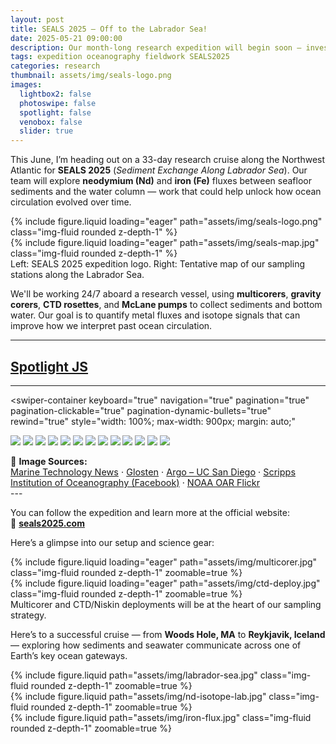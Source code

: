 ```yaml
---
layout: post
title: SEALS 2025 – Off to the Labrador Sea!
date: 2025-05-21 09:00:00
description: Our month-long research expedition will begin soon — investigating sediment exchange and trace metal fluxes along the Labrador Sea.
tags: expedition oceanography fieldwork SEALS2025
categories: research
thumbnail: assets/img/seals-logo.png
images:
  lightbox2: false
  photoswipe: false
  spotlight: false
  venobox: false
  slider: true
---
```


This June, I’m heading out on a 33-day research cruise along the Northwest Atlantic for **SEALS 2025** (*Sediment Exchange Along Labrador Sea*). Our team will explore **neodymium (Nd)** and **iron (Fe)** fluxes between seafloor sediments and the water column — work that could help unlock how ocean circulation evolved over time.

<div class="row mt-3">
    <div class="col-sm mt-3 mt-md-0">
        {% include figure.liquid loading="eager" path="assets/img/seals-logo.png" class="img-fluid rounded z-depth-1" %}
    </div>
    <div class="col-sm mt-3 mt-md-0">
        {% include figure.liquid loading="eager" path="assets/img/seals-map.jpg" class="img-fluid rounded z-depth-1" %}
    </div>
</div>

<div class="caption">
    Left: SEALS 2025 expedition logo. Right: Tentative map of our sampling stations along the Labrador Sea.
</div>

We'll be working 24/7 aboard a research vessel, using **multicorers**, **gravity corers**, **CTD rosettes**, and **McLane pumps** to collect sediments and bottom water. Our goal is to quantify metal fluxes and isotope signals that can improve how we interpret past ocean circulation.

---
## [Spotlight JS](https://nextapps-de.github.io/spotlight/)

<!-- Group 1 -->
<!---
<div class="spotlight-group">
    <a class="spotlight" href="https://images.marinetechnologynews.com/images/maritime/roger-revelle-119711.jpg">
        <img src="https://images.marinetechnologynews.com/images/maritime/roger-revelle-119711.jpg" />
    </a>
    <a class="spotlight" href="https://images.marinetechnologynews.com/images/maritime/roger-revelle-119712.jpg">
        <img src="https://images.marinetechnologynews.com/images/maritime/roger-revelle-119712.jpg" />
    </a>
    <a class="spotlight" href="https://images.marinetechnologynews.com/images/maritime/roger-revelle-119713.jpg">
        <img src="https://images.marinetechnologynews.com/images/maritime/roger-revelle-119713.jpg" />
    </a>
    <a class="spotlight" href="https://images.marinetechnologynews.com/images/maritime/roger-revelle-119714.jpg">
        <img src="https://images.marinetechnologynews.com/images/maritime/roger-revelle-119714.jpg" />
    </a>
    <a class="spotlight" href="https://images.marinetechnologynews.com/images/maritime/roger-revelle-119715.jpg">
        <img src="https://images.marinetechnologynews.com/images/maritime/roger-revelle-119715.jpg" />
    </a>
    <a class="spotlight" href="https://images.marinetechnologynews.com/images/maritime/roger-revelle-119716.jpg">
        <img src="https://images.marinetechnologynews.com/images/maritime/roger-revelle-119716.jpg" />
    </a>
    <a class="spotlight" href="https://images.marinetechnologynews.com/images/maritime/roger-revelle-119718.jpg">
        <img src="https://images.marinetechnologynews.com/images/maritime/roger-revelle-119718.jpg" />
    </a>
    <a class="spotlight" href="https://images.marinetechnologynews.com/images/maritime/roger-revelle-119719.jpg">
        <img src="https://images.marinetechnologynews.com/images/maritime/roger-revelle-119719.jpg" />
    </a>
     <a class="spotlight" href="https://scontent-lga3-3.xx.fbcdn.net/v/t39.30808-6/468007550_10160483054856711_4150004465381212900_n.jpg?_nc_cat=110&ccb=1-7&_nc_sid=a5f93a&_nc_ohc=wu30Vx6HJfYQ7kNvwFsYlgJ&_nc_oc=AdmyfGufFnLmigGVJBkS6By5qXsJEB7H3f6krQ2LjyHHDEFQQtnrCqLVNN8y_GuShts&_nc_zt=23&_nc_ht=scontent-lga3-3.xx&_nc_gid=ZYitCmtb701suv7jGVYqTQ&oh=00_AfJBlDFanklir_RGZjA3-9tWOIuMLzPKMRj0VYxJJ_BWbA&oe=6836906B">
        <img src="https://scontent-lga3-3.xx.fbcdn.net/v/t39.30808-6/468007550_10160483054856711_4150004465381212900_n.jpg?_nc_cat=110&ccb=1-7&_nc_sid=a5f93a&_nc_ohc=wu30Vx6HJfYQ7kNvwFsYlgJ&_nc_oc=AdmyfGufFnLmigGVJBkS6By5qXsJEB7H3f6krQ2LjyHHDEFQQtnrCqLVNN8y_GuShts&_nc_zt=23&_nc_ht=scontent-lga3-3.xx&_nc_gid=ZYitCmtb701suv7jGVYqTQ&oh=00_AfJBlDFanklir_RGZjA3-9tWOIuMLzPKMRj0VYxJJ_BWbA&oe=6836906B" />
    </a>
     <a class="spotlight" href="https://glosten.com/wp-content/uploads/2022/05/siocomm_A_RevelleShip2020_0324.jpg">
        <img src="https://glosten.com/wp-content/uploads/2022/05/siocomm_A_RevelleShip2020_0324.jpg" />
    </a>
     <a class="spotlight" href="https://scontent-lga3-1.xx.fbcdn.net/v/t39.30808-6/339998718_1866800003694262_2835043507278536202_n.jpg?_nc_cat=103&ccb=1-7&_nc_sid=127cfc&_nc_ohc=nAGl06_eTIoQ7kNvwEpBtL6&_nc_oc=AdlFn9y4iBHouUMEhGChlot-8QkaEweIm9GPJLXaejtBbnZ06axm1j5c7mIivGcx8jg&_nc_zt=23&_nc_ht=scontent-lga3-1.xx&_nc_gid=M-T5fjIQ9RKxsCGSocag8w&oh=00_AfLQzufLQUH95y2Vo7AAorY866TnAvpzCKWbSooD-FMYgA&oe=6836823D">
        <img src="https://scontent-lga3-1.xx.fbcdn.net/v/t39.30808-6/339998718_1866800003694262_2835043507278536202_n.jpg?_nc_cat=103&ccb=1-7&_nc_sid=127cfc&_nc_ohc=nAGl06_eTIoQ7kNvwEpBtL6&_nc_oc=AdlFn9y4iBHouUMEhGChlot-8QkaEweIm9GPJLXaejtBbnZ06axm1j5c7mIivGcx8jg&_nc_zt=23&_nc_ht=scontent-lga3-1.xx&_nc_gid=M-T5fjIQ9RKxsCGSocag8w&oh=00_AfLQzufLQUH95y2Vo7AAorY866TnAvpzCKWbSooD-FMYgA&oe=6836823D" />
    </a>
     <a class="spotlight" href="https://scontent-lga3-1.xx.fbcdn.net/v/t39.30808-6/339994432_947408323109653_6597982344631704575_n.jpg?_nc_cat=103&ccb=1-7&_nc_sid=127cfc&_nc_ohc=KfA7wehm_zoQ7kNvwG3CwhY&_nc_oc=AdnaAPyEA4dkhkERbKOJBNXp8pp7FD1Pf58-gZLksdOive-goOIy8otxG9d3dNLnv3I&_nc_zt=23&_nc_ht=scontent-lga3-1.xx&_nc_gid=ooblu2Tjp0mTXREYiAm7aw&oh=00_AfI7QQLCX98U5jjqCU0S-cBWVosiSdIu0MVwKs3TwNCxbw&oe=683676C4">
        <img src="https://scontent-lga3-1.xx.fbcdn.net/v/t39.30808-6/339994432_947408323109653_6597982344631704575_n.jpg?_nc_cat=103&ccb=1-7&_nc_sid=127cfc&_nc_ohc=KfA7wehm_zoQ7kNvwG3CwhY&_nc_oc=AdnaAPyEA4dkhkERbKOJBNXp8pp7FD1Pf58-gZLksdOive-goOIy8otxG9d3dNLnv3I&_nc_zt=23&_nc_ht=scontent-lga3-1.xx&_nc_gid=ooblu2Tjp0mTXREYiAm7aw&oh=00_AfI7QQLCX98U5jjqCU0S-cBWVosiSdIu0MVwKs3TwNCxbw&oe=683676C4" />
    </a>
     <a class="spotlight" href="https://scontent-lga3-3.xx.fbcdn.net/v/t39.30808-6/339500026_992246481934450_574186634710622598_n.jpg?_nc_cat=104&ccb=1-7&_nc_sid=127cfc&_nc_ohc=ElTVvWEt-b0Q7kNvwGovx9M&_nc_oc=AdmH2KYiV_gwwDIiSRHTKVR0dR6tJlcg4HA_x4VohTQ-K5J9C2VccPok0wZOcoBK-1A&_nc_zt=23&_nc_ht=scontent-lga3-3.xx&_nc_gid=EO95fS0aZvHyBE30Eajl9Q&oh=00_AfJ2Z_oeAf3GvFx23LXzOTfFlyHe8IgUOKiCZy5-bYH58A&oe=68366105">
        <img src="https://scontent-lga3-3.xx.fbcdn.net/v/t39.30808-6/339500026_992246481934450_574186634710622598_n.jpg?_nc_cat=104&ccb=1-7&_nc_sid=127cfc&_nc_ohc=ElTVvWEt-b0Q7kNvwGovx9M&_nc_oc=AdmH2KYiV_gwwDIiSRHTKVR0dR6tJlcg4HA_x4VohTQ-K5J9C2VccPok0wZOcoBK-1A&_nc_zt=23&_nc_ht=scontent-lga3-3.xx&_nc_gid=EO95fS0aZvHyBE30Eajl9Q&oh=00_AfJ2Z_oeAf3GvFx23LXzOTfFlyHe8IgUOKiCZy5-bYH58A&oe=68366105" />
    </a>
    <a class="spotlight" href="https://argo.ucsd.edu/wp-content/uploads/sites/361/2020/05/zodiac_1-scaled.jpg">
        <img src="https://argo.ucsd.edu/wp-content/uploads/sites/361/2020/05/zodiac_1-scaled.jpg" />
    </a>
    <a class="spotlight" href="https://argo.ucsd.edu/wp-content/uploads/sites/361/2020/05/Revelle_Iceberg_01.jpg">
        <img src="https://argo.ucsd.edu/wp-content/uploads/sites/361/2020/05/Revelle_Iceberg_01.jpg" />
    </a>
    <a class="spotlight" href="https://live.staticflickr.com/5292/5421147166_6b84c24865_h.jpg">
        <img src="https://live.staticflickr.com/5292/5421147166_6b84c24865_h.jpg" />
    </a>
    

</div>

--->
---
<!-- Swiper Container -->
<swiper-container
  keyboard="true"
  navigation="true"
  pagination="true"
  pagination-clickable="true"
  pagination-dynamic-bullets="true"
  rewind="true"
  style="width: 100%; max-width: 900px; margin: auto;"
>
  <swiper-slide><img src="https://images.marinetechnologynews.com/images/maritime/roger-revelle-119711.jpg" class="img-fluid rounded z-depth-1" /></swiper-slide>
  <swiper-slide><img src="https://images.marinetechnologynews.com/images/maritime/roger-revelle-119712.jpg" class="img-fluid rounded z-depth-1" /></swiper-slide>
  <swiper-slide><img src="https://images.marinetechnologynews.com/images/maritime/roger-revelle-119713.jpg" class="img-fluid rounded z-depth-1" /></swiper-slide>
  <swiper-slide><img src="https://images.marinetechnologynews.com/images/maritime/roger-revelle-119714.jpg" class="img-fluid rounded z-depth-1" /></swiper-slide>
  <swiper-slide><img src="https://images.marinetechnologynews.com/images/maritime/roger-revelle-119715.jpg" class="img-fluid rounded z-depth-1" /></swiper-slide>
  <swiper-slide><img src="https://images.marinetechnologynews.com/images/maritime/roger-revelle-119716.jpg" class="img-fluid rounded z-depth-1" /></swiper-slide>
  <swiper-slide><img src="https://images.marinetechnologynews.com/images/maritime/roger-revelle-119718.jpg" class="img-fluid rounded z-depth-1" /></swiper-slide>
  <swiper-slide><img src="https://images.marinetechnologynews.com/images/maritime/roger-revelle-119719.jpg" class="img-fluid rounded z-depth-1" /></swiper-slide>
  <swiper-slide><img src="https://scontent-lga3-3.xx.fbcdn.net/v/t39.30808-6/468007550_10160483054856711_4150004465381212900_n.jpg?_nc_cat=110&ccb=1-7&_nc_sid=a5f93a&_nc_ohc=wu30Vx6HJfYQ7kNvwFsYlgJ&_nc_oc=AdmyfGufFnLmigGVJBkS6By5qXsJEB7H3f6krQ2LjyHHDEFQQtnrCqLVNN8y_GuShts&_nc_zt=23&_nc_ht=scontent-lga3-3.xx&_nc_gid=ZYitCmtb701suv7jGVYqTQ&oh=00_AfJBlDFanklir_RGZjA3-9tWOIuMLzPKMRj0VYxJJ_BWbA&oe=6836906B" class="img-fluid rounded z-depth-1" /></swiper-slide>
  <swiper-slide><img src="https://glosten.com/wp-content/uploads/2022/05/siocomm_A_RevelleShip2020_0324.jpg" class="img-fluid rounded z-depth-1" /></swiper-slide>
  <swiper-slide><img src="https://scontent-lga3-1.xx.fbcdn.net/v/t39.30808-6/339998718_1866800003694262_2835043507278536202_n.jpg?_nc_cat=103&ccb=1-7&_nc_sid=127cfc&_nc_ohc=nAGl06_eTIoQ7kNvwEpBtL6&_nc_oc=AdlFn9y4iBHouUMEhGChlot-8QkaEweIm9GPJLXaejtBbnZ06axm1j5c7mIivGcx8jg&_nc_zt=23&_nc_ht=scontent-lga3-1.xx&_nc_gid=M-T5fjIQ9RKxsCGSocag8w&oh=00_AfLQzufLQUH95y2Vo7AAorY866TnAvpzCKWbSooD-FMYgA&oe=6836823D" class="img-fluid rounded z-depth-1" /></swiper-slide>
  <swiper-slide><img src="https://scontent-lga3-1.xx.fbcdn.net/v/t39.30808-6/339994432_947408323109653_6597982344631704575_n.jpg?_nc_cat=103&ccb=1-7&_nc_sid=127cfc&_nc_ohc=KfA7wehm_zoQ7kNvwG3CwhY&_nc_oc=AdnaAPyEA4dkhkERbKOJBNXp8pp7FD1Pf58-gZLksdOive-goOIy8otxG9d3dNLnv3I&_nc_zt=23&_nc_ht=scontent-lga3-1.xx&_nc_gid=ooblu2Tjp0mTXREYiAm7aw&oh=00_AfI7QQLCX98U5jjqCU0S-cBWVosiSdIu0MVwKs3TwNCxbw&oe=683676C4" class="img-fluid rounded z-depth-1" /></swiper-slide>
  <swiper-slide><img src="https://scontent-lga3-3.xx.fbcdn.net/v/t39.30808-6/339500026_992246481934450_574186634710622598_n.jpg?_nc_cat=104&ccb=1-7&_nc_sid=127cfc&_nc_ohc=ElTVvWEt-b0Q7kNvwGovx9M&_nc_oc=AdmH2KYiV_gwwDIiSRHTKVR0dR6tJlcg4HA_x4VohTQ-K5J9C2VccPok0wZOcoBK-1A&_nc_zt=23&_nc_ht=scontent-lga3-3.xx&_nc_gid=EO95fS0aZvHyBE30Eajl9Q&oh=00_AfJ2Z_oeAf3GvFx23LXzOTfFlyHe8IgUOKiCZy5-bYH58A&oe=68366105" class="img-fluid rounded z-depth-1" /></swiper-slide>
</swiper-container>

<div class="text-center mt-3" style="font-size: 0.9rem;">
  📸 <strong>Image Sources:</strong><br/>
  <a href="https://www.marinetechnologynews.com" target="_blank" rel="noopener">Marine Technology News</a> ·
  <a href="https://glosten.com" target="_blank" rel="noopener">Glosten</a> ·
  <a href="https://argo.ucsd.edu" target="_blank" rel="noopener">Argo – UC San Diego</a> ·
  <a href="https://www.facebook.com/ScrippsOceanography" target="_blank" rel="noopener">Scripps Institution of Oceanography (Facebook)</a> ·
  <a href="https://www.flickr.com/photos/oar_nsf" target="_blank" rel="noopener">NOAA OAR Flickr</a>
</div>
---

You can follow the expedition and learn more at the official website:  
🔗 [**seals2025.com**](https://seals2025.com)

Here’s a glimpse into our setup and science gear:

<div class="row mt-3">
    <div class="col-sm mt-3 mt-md-0">
        {% include figure.liquid loading="eager" path="assets/img/multicorer.jpg" class="img-fluid rounded z-depth-1" zoomable=true %}
    </div>
    <div class="col-sm mt-3 mt-md-0">
        {% include figure.liquid loading="eager" path="assets/img/ctd-deploy.jpg" class="img-fluid rounded z-depth-1" zoomable=true %}
    </div>
</div>

<div class="caption">
    Multicorer and CTD/Niskin deployments will be at the heart of our sampling strategy.
</div>

Here’s to a successful cruise — from **Woods Hole, MA** to **Reykjavik, Iceland** — exploring how sediments and seawater communicate across one of Earth’s key ocean gateways.

<div class="row mt-3">
    <div class="col-sm mt-3 mt-md-0">
        {% include figure.liquid path="assets/img/labrador-sea.jpg" class="img-fluid rounded z-depth-1" zoomable=true %}
    </div>
    <div class="col-sm mt-3 mt-md-0">
        {% include figure.liquid path="assets/img/nd-isotope-lab.jpg" class="img-fluid rounded z-depth-1" zoomable=true %}
    </div>
    <div class="col-sm mt-3 mt-md-0">
        {% include figure.liquid path="assets/img/iron-flux.jpg" class="img-fluid rounded z-depth-1" zoomable=true %}
    </div>
</div>
